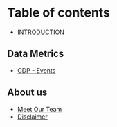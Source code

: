 # Table of contents

* [INTRODUCTION](README.md)

## Data Metrics

* [CDP - Events](data-metrics/markdown.md)

## About us

* [Meet Our Team](about-us/meet-our-team.md)
* [Disclaimer](about-us/disclaimer.md)

